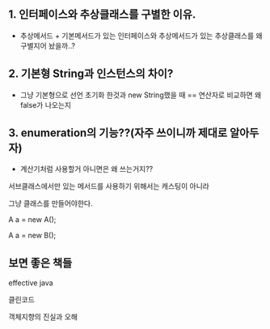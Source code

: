 ## 1. 인터페이스와 추상클래스를 구별한 이유.

- 추상메서드 + 기본메서드가 있는 인터페이스와 추상메서드가 있는 추상클래스를 왜 구별지어 놨을까..?

## 2. 기본형 String과 인스턴스의 차이?

- 그냥 기본형으로 선언 초기화 한것과 new String했을 때 == 연산자로 비교하면 왜 false가 나오는지

## 3. enumeration의 기능??(자주 쓰이니까 제대로 알아두자)

- 계산기처럼 사용할거 아니면은 왜 쓰는거지??

서브클래스에서만 있는 메서드를 사용하기 위해서는 캐스팅이 아니라

그냥 클래스를 만들어야한다.

A a = new A();

A a = new B();

## 보면 좋은 책들

effective java

클린코드

객체지향의 진실과 오해